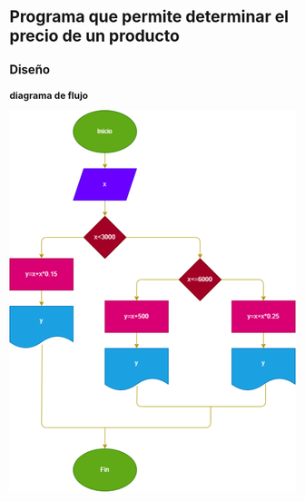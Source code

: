 # Programa que permite determinar el precio de un producto
## Diseño
### diagrama de flujo 

![Diagrama de flujo](Diagrama.png "Diagrama de flujo")